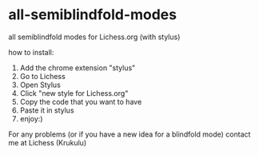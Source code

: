 # all-semiblindfold-modes
all semiblindfold modes for Lichess.org (with stylus)

how to install:
1. Add the chrome extension "stylus"
2. Go to Lichess
3. Open Stylus 
4. Click "new style for Lichess.org"
5. Copy the code that you want to have
6. Paste it in stylus
7. enjoy:)

For any problems (or if you have a new idea for a blindfold mode) contact me at Lichess (Krukulu)
